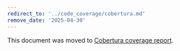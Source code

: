 ```yaml
---
redirect_to: '../code_coverage/cobertura.md'
remove_date: '2025-04-30'
---
```


<!-- markdownlint-disable -->

This document was moved to [Cobertura coverage report](../code_coverage/cobertura.md).

<!-- This redirect file can be deleted after 2025-04-30. -->
<!-- Redirects that point to other docs in the same project expire in three months. -->
<!-- Redirects that point to docs in a different project or site (for example, link is not relative and starts with `https:`) expire in one year. -->
<!-- Before deletion, see: https://docs.gitlab.com/ee/development/documentation/redirects.html -->
